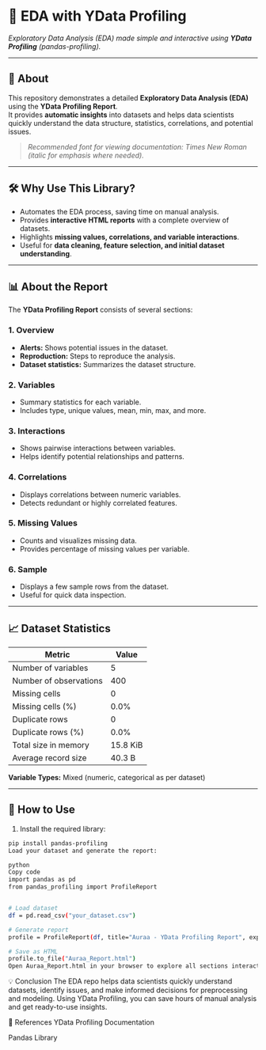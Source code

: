 # 🌟 EDA with YData Profiling

*Exploratory Data Analysis (EDA) made simple and interactive using **YData Profiling** (pandas-profiling).*

---

## 📌 About 

This repository demonstrates a detailed **Exploratory Data Analysis (EDA)** using the **YData Profiling Report**.  
It provides **automatic insights** into datasets and helps data scientists quickly understand the data structure, statistics, correlations, and potential issues.

> *Recommended font for viewing documentation: Times New Roman (italic for emphasis where needed).*

---

## 🛠 Why Use This Library?

- Automates the EDA process, saving time on manual analysis.
- Provides **interactive HTML reports** with a complete overview of datasets.
- Highlights **missing values, correlations, and variable interactions**.
- Useful for **data cleaning, feature selection, and initial dataset understanding**.

---

## 📊 About the Report

The **YData Profiling Report** consists of several sections:

### **1. Overview**
- **Alerts:** Shows potential issues in the dataset.  
- **Reproduction:** Steps to reproduce the analysis.  
- **Dataset statistics:** Summarizes the dataset structure.

### **2. Variables**
- Summary statistics for each variable.
- Includes type, unique values, mean, min, max, and more.

### **3. Interactions**
- Shows pairwise interactions between variables.
- Helps identify potential relationships and patterns.

### **4. Correlations**
- Displays correlations between numeric variables.
- Detects redundant or highly correlated features.

### **5. Missing Values**
- Counts and visualizes missing data.
- Provides percentage of missing values per variable.

### **6. Sample**
- Displays a few sample rows from the dataset.
- Useful for quick data inspection.

---

## 📈 Dataset Statistics

| Metric | Value |
|--------|-------|
| Number of variables | 5 |
| Number of observations | 400 |
| Missing cells | 0 |
| Missing cells (%) | 0.0% |
| Duplicate rows | 0 |
| Duplicate rows (%) | 0.0% |
| Total size in memory | 15.8 KiB |
| Average record size | 40.3 B |

**Variable Types:** Mixed (numeric, categorical as per dataset)

---

## 🚀 How to Use

1. Install the required library:

```bash
pip install pandas-profiling
Load your dataset and generate the report:

python
Copy code
import pandas as pd
from pandas_profiling import ProfileReport


# Load dataset
df = pd.read_csv("your_dataset.csv")

# Generate report
profile = ProfileReport(df, title="Auraa - YData Profiling Report", explorative=True)

# Save as HTML
profile.to_file("Auraa_Report.html")
Open Auraa_Report.html in your browser to explore all sections interactively.
```

💡 Conclusion
The EDA repo helps data scientists quickly understand datasets, identify issues, and make informed decisions for preprocessing and modeling.
Using YData Profiling, you can save hours of manual analysis and get ready-to-use insights.

🔗 References
YData Profiling Documentation

Pandas Library
